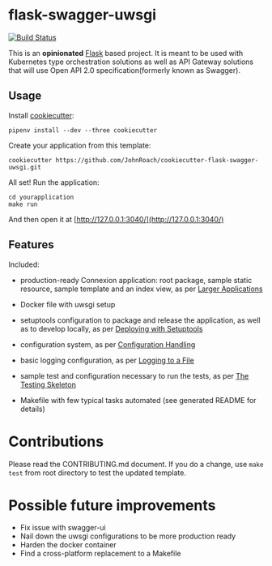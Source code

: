 # flask-swagger-uwsgi

[![Build Status](https://travis-ci.org/JohnRoach/cookiecutter-flask-swagger-uwsgi.svg?branch=master)](https://travis-ci.org/JohnRoach/cookiecutter-flask-swagger-uwsgi)

This is an **opinionated** [Flask](http://flask.pocoo.org) based project. It is meant to be used with Kubernetes type orchestration solutions as well as API Gateway solutions that will use Open API 2.0 specification(formerly known as Swagger).


## Usage

Install [cookiecutter](https://github.com/audreyr/cookiecutter):

    pipenv install --dev --three cookiecutter

Create your application from this template:

    cookiecutter https://github.com/JohnRoach/cookiecutter-flask-swagger-uwsgi.git

All set! Run the application:

    cd yourapplication
    make run

And then open it at [http://127.0.0.1:3040/](http://127.0.0.1:3040/)


## Features

Included:

 - production-ready Connexion application: root package, sample static resource, sample template and an index view,
   as per [Larger Applications](http://flask.pocoo.org/docs/0.12/patterns/packages/)

 - Docker file with uwsgi setup

 - setuptools configuration to package and release the application, as well as to develop locally, as per
   [Deploying with Setuptools](http://flask.pocoo.org/docs/0.12/patterns/distribute/)

 - configuration system, as per [Configuration Handling](http://flask.pocoo.org/docs/0.12/config/#config)

 - basic logging configuration, as per [Logging to a File](http://flask.pocoo.org/docs/0.12/errorhandling/#logging-to-a-file)

 - sample test and configuration necessary to run the tests, as per
   [The Testing Skeleton](http://flask.pocoo.org/docs/0.12/testing/#the-testing-skeleton)

 - Makefile with few typical tasks automated (see generated README for details)

# Contributions

Please read the CONTRIBUTING.md document. If you do a change, use `make test` from root directory to test the updated template.


# Possible future improvements
 - Fix issue with swagger-ui
 - Nail down the uwsgi configurations to be more production ready
 - Harden the docker container
 - Find a cross-platform replacement to a Makefile
 
